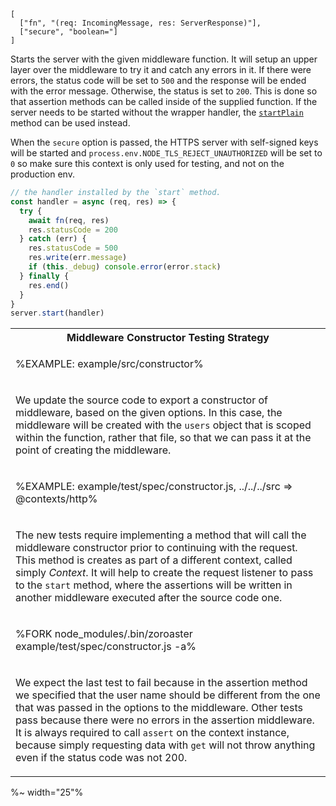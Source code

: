 ```### start => Tester
[
  ["fn", "(req: IncomingMessage, res: ServerResponse)"],
  ["secure", "boolean="]
]
```

Starts the server with the given middleware function. It will setup an upper layer over the middleware to try it and catch any errors in it. If there were errors, the status code will be set to `500` and the response will be ended with the error message. Otherwise, the status is set to `200`. This is done so that assertion methods can be called inside of the supplied function. If the server needs to be started without the wrapper handler, the [`startPlain`](#start-plain) method can be used instead.

When the `secure` option is passed, the HTTPS server with self-signed keys will be started and `process.env.NODE_TLS_REJECT_UNAUTHORIZED` will be set to `0` so make sure this context is only used for testing, and not on the production env.

```js
// the handler installed by the `start` method.
const handler = async (req, res) => {
  try {
    await fn(req, res)
    res.statusCode = 200
  } catch (err) {
    res.statusCode = 500
    res.write(err.message)
    if (this._debug) console.error(error.stack)
  } finally {
    res.end()
  }
}
server.start(handler)
```

<table>
<tr><th>Middleware Constructor Testing Strategy</th></tr>
<!-- block-start -->
<tr><td>

%EXAMPLE: example/src/constructor%
</td></tr>
<tr><td><md2html>

We update the source code to export a constructor of middleware, based on the given options. In this case, the middleware will be created with the `users` object that is scoped within the function, rather that file, so that we can pass it at the point of creating the middleware.
</md2html></td></tr>
<!-- /block-end -->
<!-- block-start -->
<tr><td>

%EXAMPLE: example/test/spec/constructor.js, ../../../src => @contexts/http%
</td></tr>
<tr><td><md2html>

The new tests require implementing a method that will call the middleware constructor prior to continuing with the request. This method is creates as part of a different context, called simply _Context_. It will help to create the request listener to pass to the `start` method, where the assertions will be written in another middleware executed after the source code one.
</md2html></td></tr>
<!-- /block-end -->
<!-- block-start -->
<tr><td>

%FORK node_modules/.bin/zoroaster example/test/spec/constructor.js -a%
</td></tr>
<tr><td><md2html>

We expect the last test to fail because in the assertion method we specified that the user name should be different from the one that was passed in the options to the middleware. Other tests pass because there were no errors in the assertion middleware. It is always required to call `assert` on the context instance, because simply requesting data with `get` will not throw anything even if the status code was not 200.
</md2html></td></tr>
<!-- /block-end -->
</table>

%~ width="25"%